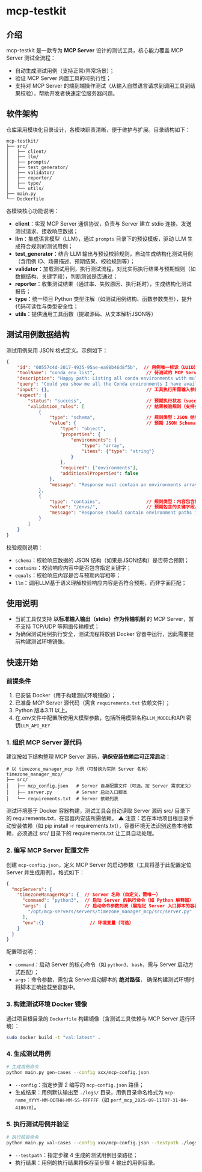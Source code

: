 # mcp-testkit

## 介绍
mcp-testkit 是一款专为 **MCP Server** 设计的测试工具，核心能力覆盖 MCP Server 测试全流程：  
- 自动生成测试用例（支持正常/异常场景）；  
- 验证 MCP Server 内置工具的可执行性；  
- 支持对 MCP Server 的端到端操作测试（从输入自然语言请求到调用工具到结果校验），帮助开发者快速定位服务器问题。


## 软件架构
仓库采用模块化目录设计，各模块职责清晰，便于维护与扩展。目录结构如下：
```
mcp-testkit/
├── src/                  
│   ├── client/           
│   ├── llm/              
│   ├── prompts/          
│   ├── test_generator/   
│   ├── validator/        
│   ├── reporter/         
│   ├── type/            
│   └── utils/            
├── main.py               
└── Dockerfile            
```

各模块核心功能说明：
- **client**：实现 MCP Server 通信协议，负责与 Server 建立 stdio 连接、发送测试请求、接收响应数据；  
- **llm**：集成语言模型（LLM），通过 `prompts` 目录下的预设模板，驱动 LLM 生成符合规则的测试用例；  
- **test_generator**：结合 LLM 输出与预设校验规则，自动生成结构化测试用例（含用例 ID、场景描述、预期结果、校验规则等）；  
- **validator**：加载测试用例，执行测试流程，对比实际执行结果与预期规则（如数据结构、关键字段），判断测试是否通过；  
- **reporter**：收集测试结果（通过率、失败原因、执行耗时），生成结构化测试报告；  
- **type**：统一项目 Python 类型注解（如测试用例结构、函数参数类型），提升代码可读性与类型安全性；  
- **utils**：提供通用工具函数（提取源码、从文本解析JSON等）


## 测试用例数据结构
测试用例采用 JSON 格式定义。示例如下：
```json
{
    "id": "00557c4d-2017-4935-95ae-ea98b46d8f5b",  // 用例唯一标识（UUID）
    "toolName": "conda_env_list",                   // 待测试的 MCP Server 内置工具名
    "description": "Happy path: Listing all conda environments with multiple environments present",  // 用例场景描述（正常场景）
    "query": "Could you show me all the Conda environments I have available?",  // 模拟用户请求话术
    "input": {},                                    // 工具执行所需输入参数（无参数时为空对象）
    "expect": {
        "status": "success",                        // 预期执行状态（success/error）
        "validation_rules": [                       // 结果校验规则（支持多规则组合）
            {
                "type": "schema",                   // 规则类型：JSON 结构校验
                "value": {                          // 预期 JSON Schema
                    "type": "object",
                    "properties": {
                        "environments": {
                            "type": "array",
                            "items": {"type": "string"}
                        }
                    },
                    "required": ["environments"],
                    "additionalProperties": false
                },
                "message": "Response must contain an environments array with string items"  // 校验失败提示
            },
            {
                "type": "contains",                 // 规则类型：内容包含校验
                "value": "/envs/",                  // 预期包含的关键字段/内容
                "message": "Response should contain environment paths indicating conda environments"
            }
        ]
    }
}
```

校验规则说明：
- `schema`：校验响应数据的 JSON 结构（如果是JSON结构）是否符合预期；  
- `contains`：校验响应内容中是否包含指定关键字；
- `equals`：校验响应内容是否与预期内容相等；
- `llm`：调用LLM基于语义理解校验响应内容是否符合预期，而非字面匹配；


## 使用说明
- 当前工具仅支持 **以标准输入输出（stdio）作为传输机制** 的 MCP Server，暂不支持 TCP/UDP 等网络传输模式；
- 为确保测试用例执行安全，测试流程将放到 Docker 容器中运行，因此需要提前构建测试环境镜像。


## 快速开始
### 前提条件
1. 已安装 Docker（用于构建测试环境镜像）；  
2. 已准备 MCP Server 源代码（需含 `requirements.txt` 依赖文件）；  
3. Python 版本3.11 以上。
4. 在.env文件中配置所使用大模型参数，包括所用模型名称`LLM_MODEL`和API 密钥`LLM_API_KEY`


### 1. 组织 MCP Server 源代码
建议按如下结构整理 MCP Server 源码，**确保安装依赖后可正常启动**：
```
# 以 timezone_manager_mcp 为例（可替换为实际 Server 名称）
timezone_manager_mcp/
├── src/
│   ├── mcp_config.json   # Server 自身配置文件（可选，按 Server 需求定义）
│   ├── server.py         # Server 启动入口脚本
│   └── requirements.txt  # Server 依赖列表
```
测试环境基于 Docker 容器构建，测试工具会自动读取 Server 源码 src/ 目录下的 requirements.txt，在容器内安装所需依赖。
⚠️ 注意：若在本地项目根目录手动安装依赖（如 pip install -r requirements.txt），容器环境无法识别这些本地依赖，必须通过 src/ 目录下的 requirements.txt 让工具自动处理。


### 2. 编写 MCP Server 配置文件
创建 `mcp-config.json`，定义 MCP Server 的启动参数（工具将基于此配置定位 Server 并生成用例）。格式如下：
```json
{
  "mcpServers": {
    "timezoneManagerMcp": {  // Server 名称（自定义，需唯一）
      "command": "python3",  // 启动 Server 的执行命令（如 Python 解释器）
      "args": [              // 启动命令参数列表（需指定 Server 入口脚本的容器内路径）
        "/opt/mcp-servers/servers/timezone_manager_mcp/src/server.py"
      ],
      "env":{}                 // 环境变量（可选）
    }
  }
}
```

配置项说明：
- `command`：启动 Server 的核心命令（如 `python3`、`bash`，需与 Server 启动方式匹配）；  
- `args`：命令参数，需包含 Server启动脚本的 **绝对路径**， 确保构建测试环境时将脚本正确挂载至容器中。  

### 3. 构建测试环境 Docker 镜像
通过项目根目录的 `Dockerfile` 构建镜像（含测试工具依赖与 MCP Server 运行环境）：
```bash
sudo docker build -t "val:latest" . 
```

### 4. 生成测试用例
```bash
# 生成用例命令
python main.py gen-cases --config xxx/mcp-config.json
```
- `--config`：指定步骤 2 编写的 `mcp-config.json` 路径；  
- 生成结果：用例默认输出至 `./logs/` 目录，用例目录命名格式为 `mcp-name_YYYY-MM-DDTHH-MM-SS-FFFFFF`（如 `perf_mcp_2025-09-11T07-31-04-418670`）。


### 5. 执行测试用例并验证
```bash
# 执行校验命令
python main.py val-cases --config xxx/mcp-config.json --testpath ./logs/perf_mcp_2025-09-11T07-31-04-418670/testcases.json
```
- `--testpath`：指定步骤 4 生成的测试用例目录路径；  
- 执行结果：用例的执行结果将保存至步骤 4 输出的用例目录。